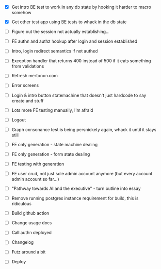 - [x] Get intro BE test to work in any db state by hooking it harder to macro somehow
- [x] Get other test app using BE tests to whack in the db state
- [ ] Figure out the session not actually establishing...
- [ ] FE authn and authz hookup after login and session established
- [ ] Intro, login redirect semantics if not authed
- [ ] Exception handler that returns 400 instead of 500 if it eats something from validations

- [ ] Refresh mertonon.com
- [ ] Error screens
- [ ] Login & intro button statemachine that doesn't just hardcode to say create and stuff
- [ ] Lots more FE testing manually, I'm afraid
- [ ] Logout
- [ ] Graph consonance test is being persnickety again, whack it until it stays still

- [ ] FE only generation - state machine dealing
- [ ] FE only generation - form state dealing
- [ ] FE testing with generation
- [ ] FE user crud, not just sole admin account anymore (but every account admin account so far...)

- [ ] "Pathway towards AI and the executive" - turn outline into essay
- [ ] Remove running postgres instance requirement for build, this is ridiculous
- [ ] Build github action
- [ ] Change usage docs
- [ ] Call authn deployed
- [ ] Changelog
- [ ] Futz around a bit
- [ ] Deploy
